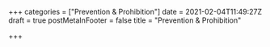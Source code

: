 +++
categories = ["Prevention & Prohibition"]
date = 2021-02-04T11:49:27Z
draft = true
postMetaInFooter = false
title = "Prevention & Prohibition"

+++
